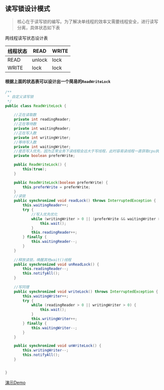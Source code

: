 ## 读写锁设计模式

> 核心在于读写锁的编写。为了解决单线程的效率又需要线程安全，进行读写分离，具体状态如下表

两线程读写状态设计表

| 线程状态 |  READ| WRITE|
| --- | --- | ---|
| READ | unlock | lock|
| WRITE| lock|  lock|

#### 根据上面的状态表可以设计出一个简易的`ReadWriteLock`
```java
/**
 * 自定义读写锁
 */
public class ReadWriteLock {
    
    //正在读取数
    private int readingReader;
    //正在等待数
    private int waitingReader;
    //正在写入数
    private int writingWriter;
    //等待写入数
    private int waitingWriter;
    //是否写入优先，因为正常业务下读线程会远大于写线程，此时容易读线程一直获取cpu执行权
    private boolean preferWrite;

    public ReadWriteLock() {
        this(true);
    }

    public ReadWriteLock(boolean preferWrite) {
        this.preferWrite = preferWrite;
    }
    //读锁
    public synchronized void readLock() throws InterruptedException {
        this.waitingReader++;
        try {
            //写入优先优化
            while (writingWriter > 0 || (preferWrite && waitingWriter > 0)) {
                this.wait();
            }
            this.readingReader++;
        } finally {
            this.waitingReader--;
        }
    }
    
    //释放读锁，唤醒其他wait()线程
    public synchronized void unReadLock() {
        this.readingReader--;
        this.notifyAll();
    }
    
    //写同理
    public synchronized void writeLock() throws InterruptedException {
        this.waitingWriter++;
        try {
            while (readingReader > 0 || writingWriter > 0) {
                this.wait();
            }
            this.writingWriter++;
        } finally {
            this.waitingWriter--;
        }
    }

    public synchronized void unWriteLock() {
        this.writingWriter--;
        this.notifyAll();
    }


}
```
[演示Demo](../src/com/concurrent/design/readwriter/ReadWriteClient.java)


